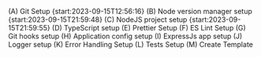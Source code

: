 (A) Git Setup {start:2023-09-15T12:56:16}
(B) Node version manager setup {start:2023-09-15T21:59:48}
(C) NodeJS project setup {start:2023-09-15T21:59:55}
(D) TypeScript setup
(E) Prettier Setup
(F) ES Lint Setup
(G) Git hooks setup
(H) Application config setup
(I) ExpressJs app setup
(J) Logger setup
(K) Error Handling Setup
(L) Tests Setup
(M) Create Template
